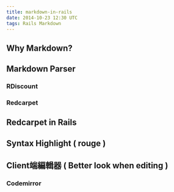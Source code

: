 ```yaml
---
title: markdown-in-rails
date: 2014-10-23 12:30 UTC
tags: Rails Markdown
---
```


## Why Markdown?

## Markdown Parser

### RDiscount

### Redcarpet

## Redcarpet in Rails


## Syntax Highlight ( rouge )

## Client端編輯器 ( Better look when editing )

### Codemirror

